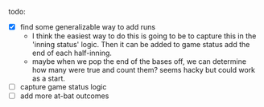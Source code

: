 todo:
- [x] find some generalizable way to add runs
    - I think the easiest way to do this is going to be to capture this in the 'inning status' logic. Then it can be added to game status add the end of each half-inning. 
    - maybe when we pop the end of the bases off, we can determine how many were true and count them? seems hacky but could work as a start.
- [ ] capture game status logic
- [ ] add more at-bat outcomes
